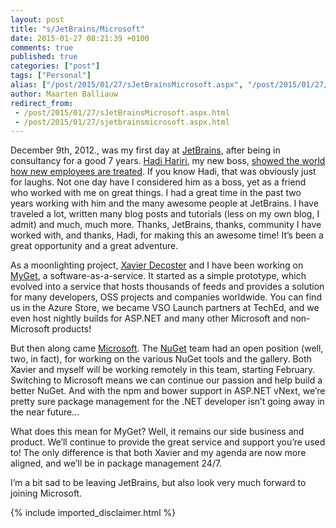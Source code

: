 ```yaml
---
layout: post
title: "s/JetBrains/Microsoft"
date: 2015-01-27 08:21:39 +0100
comments: true
published: true
categories: ["post"]
tags: ["Personal"]
alias: ["/post/2015/01/27/sJetBrainsMicrosoft.aspx", "/post/2015/01/27/sjetbrainsmicrosoft.aspx"]
author: Maarten Balliauw
redirect_from:
 - /post/2015/01/27/sJetBrainsMicrosoft.aspx.html
 - /post/2015/01/27/sjetbrainsmicrosoft.aspx.html
---
```

<p>December 9th, 2012., was my first day at <a href="http://www.jetbrains.com">JetBrains</a>, after being in consultancy for a good 7 years. <a href="http://www.hadihariri.com">Hadi Hariri</a>, my new boss, <a href="https://twitter.com/hhariri/status/278024879062777859">showed the world how new employees are treated</a>. If you know Hadi, that was obviously just for laughs. Not one day have I considered him as a boss, yet as a friend who worked with me on great things. I had a great time in the past two years working with him and the many awesome people at JetBrains. I have traveled a lot, written many blog posts and tutorials (less on my own blog, I admit) and much, much more. Thanks, JetBrains, thanks, community I have worked with, and thanks, Hadi, for making this an awesome time! It’s been a great opportunity and a great adventure.</p> <p>As a moonlighting project, <a href="http://www.xavierdecoster.com">Xavier Decoster</a> and I have been working on <a href="http://www.myget.org">MyGet</a>, a software-as-a-service. It started as a simple prototype, which evolved into a service that hosts thousands of feeds and provides a solution for many developers, OSS projects and companies worldwide. You can find us in the Azure Store, we became VSO Launch partners at TechEd, and we even host nightly builds for ASP.NET and many other Microsoft and non-Microsoft products!</p> <p>But then along came <a href="http://www.microsoft.com">Microsoft</a>. The <a href="http://www.nuget.org">NuGet</a> team had an open position (well, two, in fact), for working on the various NuGet tools and the gallery. Both Xavier and myself will be working remotely in this team, starting February. Switching to Microsoft means we can continue our passion and help build a better NuGet. And with the npm and bower support in ASP.NET vNext, we’re pretty sure package management for the .NET developer isn’t going away in the near future…  <p>What does this mean for MyGet? Well, it remains our side business and product. We’ll continue to provide the great service and support you’re used to! The only difference is that both Xavier and my agenda are now more aligned, and we’ll be in package management 24/7.  <p>I’m a bit sad to be leaving JetBrains, but also look very much forward to joining Microsoft.</p>

{% include imported_disclaimer.html %}


